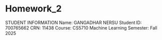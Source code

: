 # Homework_2
STUDENT INFORMATION Name: GANGADHAR NERSU Student ID: 700765662 CRN: 11438 Course: CS5710 Machine Learning Semester: Fall 2025
